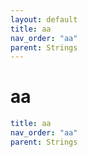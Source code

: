 ```yaml
---
layout: default
title: aa
nav_order: "aa"
parent: Strings
---
```


# aa

```yaml
title: aa
nav_order: "aa"
parent: Strings
```
